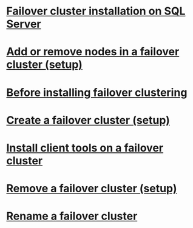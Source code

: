 # [Failover cluster installation on SQL Server](sql-server-failover-cluster-installation.md)

# [Add or remove nodes in a failover cluster (setup)](add-or-remove-nodes-in-a-sql-server-failover-cluster-setup.md)
# [Before installing failover clustering](before-installing-failover-clustering.md)
# [Create a failover cluster (setup)](create-a-new-sql-server-failover-cluster-setup.md)
# [Install client tools on a failover cluster](install-client-tools-on-a-sql-server-failover-cluster.md)
# [Remove a failover cluster (setup)](remove-a-sql-server-failover-cluster-instance-setup.md)
# [Rename a failover cluster](rename-a-sql-server-failover-cluster-instance.md)
